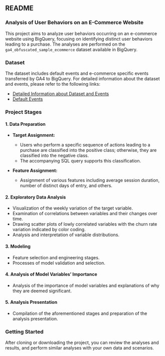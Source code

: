## README
### Analysis of User Behaviors on an E-Commerce Website

This project aims to analyze user behaviors occurring on an e-commerce website using BigQuery, focusing on identifying distinct user behaviors leading to a purchase. The analyses are performed on the `ga4_obfuscated_sample_ecommerce` dataset available in BigQuery.

### Dataset

The dataset includes default events and e-commerce specific events transferred by GA4 to BigQuery. For detailed information about the dataset and events, please refer to the following links:

- [Detailed Information about Dataset and Events](https://support.google.com/analytics/answer/7586738?hl=en#zippy=%2Cin-this-article)
- [Default Events](https://support.google.com/analytics/answer/9234069?hl=en)

### Project Stages

#### 1. Data Preparation

- **Target Assignment:**
  - Users who perform a specific sequence of actions leading to a purchase are classified into the positive class; otherwise, they are classified into the negative class.
  - The accompanying SQL query supports this classification.

- **Feature Assignment:**
  - Assignment of various features including average session duration, number of distinct days of entry, and others.

#### 2. Exploratory Data Analysis

- Visualization of the weekly variation of the target variable.
- Examination of correlations between variables and their changes over time.
- Drawing scatter plots of lowly correlated variables with the churn rate variation indicated by color coding.
- Analysis and interpretation of variable distributions.

#### 3. Modeling

- Feature selection and engineering stages.
- Processes of model validation and selection.

#### 4. Analysis of Model Variables’ Importance

- Analysis of the importance of model variables and explanations of why they are deemed significant.

#### 5. Analysis Presentation

- Compilation of the aforementioned stages and preparation of the analysis presentation.

### Getting Started

After cloning or downloading the project, you can review the analyses and results, and perform similar analyses with your own data and scenarios.
